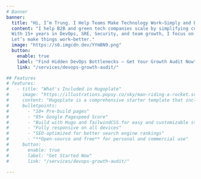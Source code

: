 ```yaml
---
# Banner
banner:
  title: "Hi, I’m Trung. I Help Teams Make Technology Work—Simply and Effectively."
  content: "I help B2B and green tech companies scale by simplifying complex technology.
  With 15+ years in DevOps, SRE, Security, and team growth, I focus on practical solutions that improve workflow, cut waste, and support the people behind the tech.
  Let’s make things work—better."
  image: "https://s6.imgcdn.dev/YYmBN9.png"
  button:
    enable: true
    label: "Find Hidden DevOps Bottlenecks – Get Your Growth Audit Now"
    link: "/services/devops-growth-audit/"

## Features
# features:
#   - title: "What's Included in Hugoplate"
#     image: "https://illustrations.popsy.co/sky/man-riding-a-rocket.svg"
#     content: "Hugoplate is a comprehensive starter template that includes everything you need to get started with your Hugo project. What's Included in Hugoplate"
#     bulletpoints:
#       - "10+ Pre-build pages"
#       - "95+ Google Pagespeed Score"
#       - "Build with Hugo and TailwindCSS for easy and customizable styling"
#       - "Fully responsive on all devices"
#       - "SEO-optimized for better search engine rankings"
#       - "**Open-source and free** for personal and commercial use"
#     button:
#       enable: true
#       label: "Get Started Now"
#       link: "/services/devops-growth-audit/"

---
```

<!-- {{ partial "substack-widget.html" }} -->

<!-- ---
# Banner
banner:
  title: "Scaling Isn’t Guesswork — It’s Cultivation. Let’s Engineer Your Growth."
  content: "Just like a thriving garden, great engineering teams and tech stacks don’t grow by accident. They need the right structure, strategy, and care. I help founders and engineering leaders scale efficiently—nurturing both the people and the systems that power success."
  image: "/images/WIL01601.jpeg"
  button:
    enable: true
    label: "Subscribe for Growth Insights"
    link: "https://theuncomfortzone.substack.com/"
--- -->

